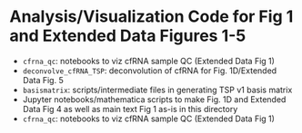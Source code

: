 # Analysis/Visualization Code for Fig 1 and Extended Data Figures 1-5
*	`cfrna_qc`:  notebooks to viz cfRNA sample QC (Extended Data Fig 1)
*	`deconvolve_cfRNA_TSP`: deconvolution of cfRNA for Fig. 1D/Extended Data Fig. 5 
*	`basismatrix`: scripts/intermediate files in generating TSP v1 basis matrix
*	Jupyter notebooks/mathematica scripts to make Fig. 1D and Extended Data Fig 4 as well as main text Fig 1 as-is in this directory
*	`cfrna_qc`:  notebooks to viz cfRNA sample QC (Extended Data Fig 1)
 

